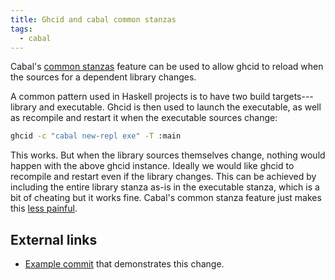 ```yaml
---
title: Ghcid and cabal common stanzas
tags:
  - cabal
---
```


Cabal's [common stanzas](https://cabal.readthedocs.io/en/latest/developing-packages.html#pkg-section-common-common) feature can be used to allow ghcid to reload when the sources for a dependent library changes.

A common pattern used in Haskell projects is to have two build targets---library and executable.  Ghcid is then used to launch the executable, as well as recompile and restart it when the executable sources change:

```bash
ghcid -c "cabal new-repl exe" -T :main
```

This works. But when the library sources themselves change, nothing would happen with the above ghcid instance. Ideally we would like ghcid to recompile and restart even if the library changes. This can be achieved by including the entire library stanza as-is in the executable stanza, which is a bit of cheating but it works fine. Cabal's common stanza feature just makes this [less painful](https://en.wikipedia.org/wiki/Don%27t_repeat_yourself).

## External links

- [Example commit](https://github.com/srid/neuron/commit/f7e916947d298ce44828c93763f4bc4541feb04f) that demonstrates this change.
